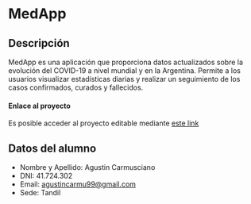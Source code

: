 # MedApp

## Descripción

MedApp es una aplicación que proporciona datos actualizados sobre la evolución del COVID-19 a nivel mundial y en la Argentina. Permite a los usuarios visualizar estadísticas diarias y realizar un seguimiento de los casos confirmados, curados y fallecidos.

#### Enlace al proyecto

Es posible acceder al proyecto editable mediante [este link](https://stackblitz.com/~/github.com/agusscarmu/medApp/edit/angular-ivy-nn)

## Datos del alumno

- Nombre y Apellido: Agustin Carmusciano
- DNI: 41.724.302
- Email: agustincarmu99@gmail.com
- Sede: Tandil